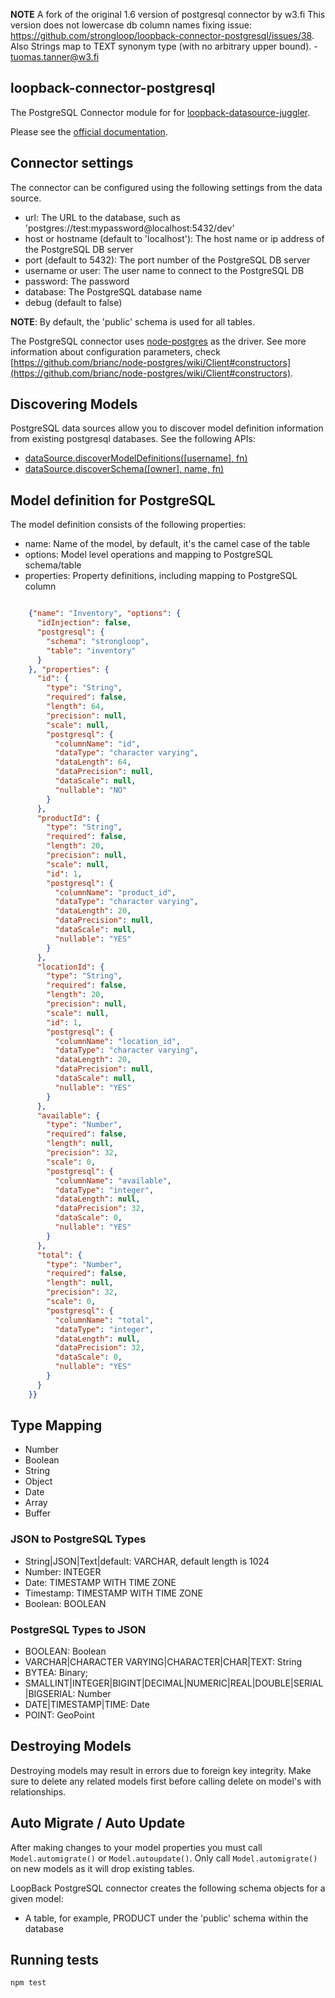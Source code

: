 __NOTE__ A fork of the original 1.6 version of postgresql connector by w3.fi This version does not lowercase db column names 
fixing issue: https://github.com/strongloop/loopback-connector-postgresql/issues/38. Also Strings map to 
TEXT synonym type (with no arbitrary upper bound). - tuomas.tanner@w3.fi

## loopback-connector-postgresql

The PostgreSQL Connector module for for [loopback-datasource-juggler](http://docs.strongloop.com/loopback-datasource-juggler/).

Please see the [official documentation](http://docs.strongloop.com/display/LB/PostgreSQL+connector).


## Connector settings

The connector can be configured using the following settings from the data source.
* url: The URL to the database, such as 'postgres://test:mypassword@localhost:5432/dev'
* host or hostname (default to 'localhost'): The host name or ip address of the PostgreSQL DB server
* port (default to 5432): The port number of the PostgreSQL DB server
* username or user: The user name to connect to the PostgreSQL DB
* password: The password
* database: The PostgreSQL database name
* debug (default to false)

**NOTE**: By default, the 'public' schema is used for all tables.

The PostgreSQL connector uses [node-postgres](https://github.com/brianc/node-postgres) as the driver. See more
information about configuration parameters, check [https://github.com/brianc/node-postgres/wiki/Client#constructors](https://github.com/brianc/node-postgres/wiki/Client#constructors).

## Discovering Models

PostgreSQL data sources allow you to discover model definition information from existing postgresql databases. See the following APIs:

 - [dataSource.discoverModelDefinitions([username], fn)](https://github.com/strongloop/loopback#datasourcediscovermodeldefinitionsusername-fn)
 - [dataSource.discoverSchema([owner], name, fn)](https://github.com/strongloop/loopback#datasourcediscoverschemaowner-name-fn)


## Model definition for PostgreSQL

The model definition consists of the following properties:

* name: Name of the model, by default, it's the camel case of the table
* options: Model level operations and mapping to PostgreSQL schema/table
* properties: Property definitions, including mapping to PostgreSQL column

```json

    {"name": "Inventory", "options": {
      "idInjection": false,
      "postgresql": {
        "schema": "strongloop",
        "table": "inventory"
      }
    }, "properties": {
      "id": {
        "type": "String",
        "required": false,
        "length": 64,
        "precision": null,
        "scale": null,
        "postgresql": {
          "columnName": "id",
          "dataType": "character varying",
          "dataLength": 64,
          "dataPrecision": null,
          "dataScale": null,
          "nullable": "NO"
        }
      },
      "productId": {
        "type": "String",
        "required": false,
        "length": 20,
        "precision": null,
        "scale": null,
        "id": 1,
        "postgresql": {
          "columnName": "product_id",
          "dataType": "character varying",
          "dataLength": 20,
          "dataPrecision": null,
          "dataScale": null,
          "nullable": "YES"
        }
      },
      "locationId": {
        "type": "String",
        "required": false,
        "length": 20,
        "precision": null,
        "scale": null,
        "id": 1,
        "postgresql": {
          "columnName": "location_id",
          "dataType": "character varying",
          "dataLength": 20,
          "dataPrecision": null,
          "dataScale": null,
          "nullable": "YES"
        }
      },
      "available": {
        "type": "Number",
        "required": false,
        "length": null,
        "precision": 32,
        "scale": 0,
        "postgresql": {
          "columnName": "available",
          "dataType": "integer",
          "dataLength": null,
          "dataPrecision": 32,
          "dataScale": 0,
          "nullable": "YES"
        }
      },
      "total": {
        "type": "Number",
        "required": false,
        "length": null,
        "precision": 32,
        "scale": 0,
        "postgresql": {
          "columnName": "total",
          "dataType": "integer",
          "dataLength": null,
          "dataPrecision": 32,
          "dataScale": 0,
          "nullable": "YES"
        }
      }
    }}

```

## Type Mapping

 - Number
 - Boolean
 - String
 - Object
 - Date
 - Array
 - Buffer

### JSON to PostgreSQL Types

* String|JSON|Text|default: VARCHAR, default length is 1024
* Number: INTEGER
* Date: TIMESTAMP WITH TIME ZONE
* Timestamp: TIMESTAMP WITH TIME ZONE
* Boolean: BOOLEAN

### PostgreSQL Types to JSON

* BOOLEAN: Boolean
* VARCHAR|CHARACTER VARYING|CHARACTER|CHAR|TEXT: String
* BYTEA: Binary;
* SMALLINT|INTEGER|BIGINT|DECIMAL|NUMERIC|REAL|DOUBLE|SERIAL|BIGSERIAL: Number
* DATE|TIMESTAMP|TIME: Date
* POINT: GeoPoint

## Destroying Models

Destroying models may result in errors due to foreign key integrity. Make sure
to delete any related models first before calling delete on model's with
relationships.

## Auto Migrate / Auto Update

After making changes to your model properties you must call `Model.automigrate()`
or `Model.autoupdate()`. Only call `Model.automigrate()` on new models
as it will drop existing tables.

LoopBack PostgreSQL connector creates the following schema objects for a given
model:

* A table, for example, PRODUCT under the 'public' schema within the database


## Running tests

    npm test
